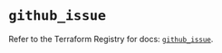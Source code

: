 # `github_issue`

Refer to the Terraform Registry for docs: [`github_issue`](https://registry.terraform.io/providers/integrations/github/6.7.3/docs/resources/issue).
